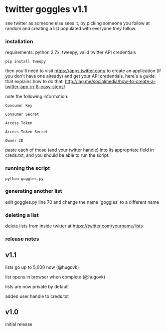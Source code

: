 # twitter goggles v1.1
see twitter as someone else sees it, by picking someone you follow at random and creating a list populated with everyone *they* follow. 

### installation
requirements: python 2.7x, tweepy, valid twitter API credentials

```pip install tweepy```

then you'll need to visit https://apps.twitter.com/ to create an application (if you don't have one already) and get your API credentials. here's a guide that explains how to do that: http://iag.me/socialmedia/how-to-create-a-twitter-app-in-8-easy-steps/

note the following information:

```Consumer Key```

```Consumer Secret```

```Access Token```

```Access Token Secret```

```Owner ID```

paste each of those (and your twitter handle) into its appropriate field in creds.txt, and you should be able to run the script.

### running the script
```python goggles.py```

### generating another list
edit goggles.py line 70 and change the name 'goggles' to a different name

### deleting a list
delete lists from inside twitter at https://twitter.com/yourname/lists

### release notes

v1.1
---
lists go up to 5,000 now (@hugovk)

list opens in browser when complete (@hugovk)

lists are now private by default

added user handle to creds.txt


v1.0
---
initial release